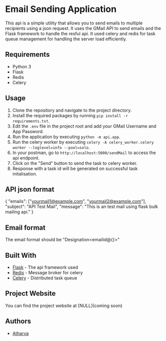 # Email Sending Application

This api is a simple utility that allows you to send emails to multiple recipients using a json request. It uses the GMail API to send emails and the Flask framework to handle the resful api. It used celery and redis for task queue management for handling the server load efficiently.

## Requirements

-   Python 3
-   Flask
-   Redis
-   Celery

## Usage

1.  Clone the repository and navigate to the project directory.
2.  Install the required packages by running `pip install -r requirements.txt`.
3.  Edit the `.env` file in the project root and add your GMail Username and App Password.
4.  Run the application by executing `python -m api.app`.
5.  Run the celery worker by executing `celery -A celery_worker.celery worker --loglevel=info --pool=solo`.
6.  In your postman, go to `http://localhost:5000/sendMail` to access the api endpoint.
7.  Click on the "Send" button to send the task to celery worker.
8. Response with a task id will be generated on successful task initalisation.

## API json format

{
    "emails": ["yourmail1@example.com", "yourmail2@example.com"],
    "subject": "API Test Mail",
    "message": "This is an test mail using flask bulk mailing api."
}

## Email format

The email format should be "Designation<emailid@{}>"

## Built With

-   [Flask](https://flask.palletsprojects.com/en/2.1.x/) - The api framework used
-   [Redis](https://flask.palletsprojects.com/en/2.1.x/) - Message broker for celery
-   [Celery](https://flask.palletsprojects.com/en/2.1.x/) - Distributed task queue


## Project Website

You can find the project website at [NULL](coming soon)


## Authors

-   [Atharva](https://github.com/me-athxrva)
